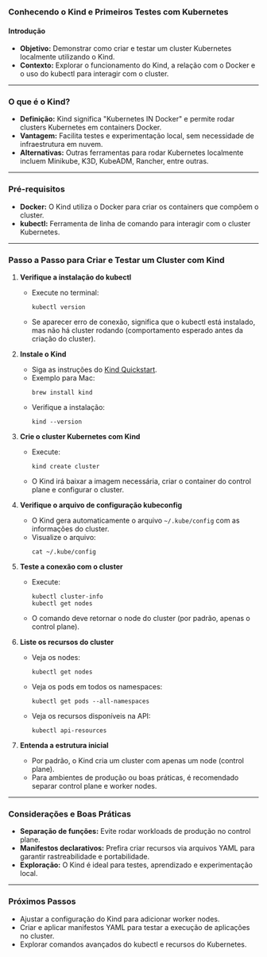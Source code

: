 ### Conhecendo o Kind e Primeiros Testes com Kubernetes

#### Introdução

- **Objetivo:** Demonstrar como criar e testar um cluster Kubernetes localmente utilizando o Kind.
- **Contexto:** Explorar o funcionamento do Kind, a relação com o Docker e o uso do kubectl para interagir com o cluster.

---

### O que é o Kind?

- **Definição:** Kind significa "Kubernetes IN Docker" e permite rodar clusters Kubernetes em containers Docker.
- **Vantagem:** Facilita testes e experimentação local, sem necessidade de infraestrutura em nuvem.
- **Alternativas:** Outras ferramentas para rodar Kubernetes localmente incluem Minikube, K3D, KubeADM, Rancher, entre outras.

---

### Pré-requisitos

- **Docker:** O Kind utiliza o Docker para criar os containers que compõem o cluster.
- **kubectl:** Ferramenta de linha de comando para interagir com o cluster Kubernetes.

---

### Passo a Passo para Criar e Testar um Cluster com Kind

1. **Verifique a instalação do kubectl**

   - Execute no terminal:
     ```
     kubectl version
     ```
   - Se aparecer erro de conexão, significa que o kubectl está instalado, mas não há cluster rodando (comportamento esperado antes da criação do cluster).

2. **Instale o Kind**

   - Siga as instruções do [Kind Quickstart](https://kind.sigs.k8s.io/docs/user/quick-start/).
   - Exemplo para Mac:
     ```
     brew install kind
     ```
   - Verifique a instalação:
     ```
     kind --version
     ```

3. **Crie o cluster Kubernetes com Kind**

   - Execute:
     ```
     kind create cluster
     ```
   - O Kind irá baixar a imagem necessária, criar o container do control plane e configurar o cluster.

4. **Verifique o arquivo de configuração kubeconfig**

   - O Kind gera automaticamente o arquivo `~/.kube/config` com as informações do cluster.
   - Visualize o arquivo:
     ```
     cat ~/.kube/config
     ```

5. **Teste a conexão com o cluster**

   - Execute:
     ```
     kubectl cluster-info
     kubectl get nodes
     ```
   - O comando deve retornar o node do cluster (por padrão, apenas o control plane).

6. **Liste os recursos do cluster**

   - Veja os nodes:
     ```
     kubectl get nodes
     ```
   - Veja os pods em todos os namespaces:
     ```
     kubectl get pods --all-namespaces
     ```
   - Veja os recursos disponíveis na API:
     ```
     kubectl api-resources
     ```

7. **Entenda a estrutura inicial**
   - Por padrão, o Kind cria um cluster com apenas um node (control plane).
   - Para ambientes de produção ou boas práticas, é recomendado separar control plane e worker nodes.

---

### Considerações e Boas Práticas

- **Separação de funções:** Evite rodar workloads de produção no control plane.
- **Manifestos declarativos:** Prefira criar recursos via arquivos YAML para garantir rastreabilidade e portabilidade.
- **Exploração:** O Kind é ideal para testes, aprendizado e experimentação local.

---

### Próximos Passos

- Ajustar a configuração do Kind para adicionar worker nodes.
- Criar e aplicar manifestos YAML para testar a execução de aplicações no cluster.
- Explorar comandos avançados do kubectl e recursos do Kubernetes.
